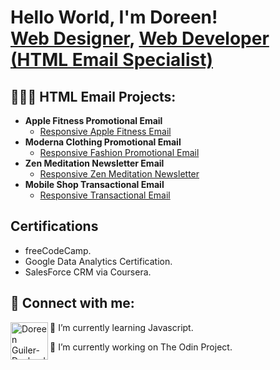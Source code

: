 <h1>Hello World, I'm Doreen! <br/><a href="https://doreen-guiler.github.io">Web Designer</a>, <a href="https://www.linkedin.com/in/doreenguiler">Web Developer (HTML Email Specialist)</a>

<h2>👩🏽‍💻 HTML Email Projects:</h2>

- <b>Apple Fitness Promotional Email</b>
  - [Responsive Apple Fitness Email](https://doreen-guiler.github.io/Apple-Fitness-HTML-Email/)
- <b>Moderna Clothing Promotional Email</b>
  - [Responsive Fashion Promotional Email](https://doreen-guiler.github.io/Moderna-Apparel-HTML-Email/)
- <b>Zen Meditation Newsletter Email</b>
  - [Responsive Zen Meditation Newsletter](https://doreen-guiler.github.io/Zen-Meditation-HTML-Email/)
- <b>Mobile Shop Transactional Email</b>
  - [Responsive Transactional Email](https://doreen-guiler.github.io/Mobile-Shop-HTML-Email/)
  
<h2>Certifications</h2>

- freeCodeCamp.
- Google Data Analytics Certification.
- SalesForce CRM via Coursera.

<h2> 🤳 Connect with me:</h2>


[<img align="left" alt="Doreen Guiler-Deslandes | LinkedIn" width="60px" src="https://i.ibb.co/3zn6mW3/linkedin.png" target="_blank" />][linkedin]



[linkedin]: www.linkedin.com/in/doreenguiler

  🌱 I’m currently learning Javascript.
  
   🔭 I’m currently working on The Odin Project.

<!--
**joshmadakor1/joshmadakor1** is a ✨ _special_ ✨ repository because its `README.md` (this file) appears on your GitHub profile.

Here are some ideas to get you started:



- 👯 I’m looking to collaborate on ...
- 🤔 I’m looking for help with ...
- 💬 Ask me about ...
- 📫 How to reach me: ...
- 😄 Pronouns: ...
- ⚡ Fun fact: ...
-->
